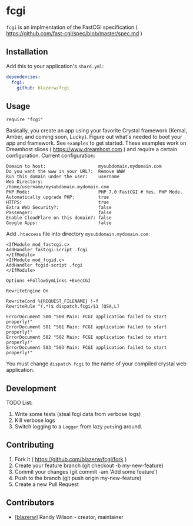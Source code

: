 # fcgi

`fcgi` is an implmentation of the FastCGI specification ( https://github.com/fast-cgi/spec/blob/master/spec.md )  

## Installation

Add this to your application's `shard.yml`:

```yaml
dependencies:
  fcgi:
    github: blazerw/fcgi
```

## Usage

```crystal
require "fcgi"
```

Basically, you create an app using your favorite Crystal framework (Kemal, Amber, and coming soon, Lucky). Figure out what's needed to boot your app and framework.
See `examples` to get started.  These examples work on Dreamhost slices ( https://www.dreamhost.com ) and require a certain configuration. Current configuration:
```
Domain to host:                    mysubdomain.mydomain.com
Do you want the www in your URL?:  Remove WWW
Run this domain under the user:    username
Web Directory:                     /home/username/mysubdomain.mydomain.com
PHP Mode:                          PHP 7.0 FastCGI # Yes, PHP Mode.
Automatically upgrade PHP:         true
HTTPS:                             true
Extra Web Security?:               false
Passenger:                         false
Enable CloudFlare on this domain?: false
Google Apps:                       false
```

Add `.htaccess` file into directory `mysubdomain.mydomain.com`:
```
<IfModule mod_fastcgi.c>
AddHandler fastcgi-script .fcgi
</IfModule>
<IfModule mod_fcgid.c>
AddHandler fcgid-script .fcgi
</IfModule>

Options +FollowSymLinks +ExecCGI

RewriteEngine On

RewriteCond %{REQUEST_FILENAME} !-f
RewriteRule ^(.*)$ dispatch.fcgi/$1 [QSA,L]

ErrorDocument 500 "500 Main: FCGI application failed to start properly!"
ErrorDocument 501 "501 Main: FCGI application failed to start properly!"
ErrorDocument 502 "502 Main: FCGI application failed to start properly!"
ErrorDocument 503 "503 Main: FCGI application failed to start properly!"
```
You must change `dispatch.fcgi` to the name of your compiled crystal web
application.

## Development

TODO List:
1. Write some tests (steal fcgi data from verbose logs)
2. Kill verbose logs
3. Switch logging to a `Logger` from lazy `puts`ing around.

## Contributing

1. Fork it ( https://github.com/blazerw/fcgi/fork )
2. Create your feature branch (git checkout -b my-new-feature)
3. Commit your changes (git commit -am 'Add some feature')
4. Push to the branch (git push origin my-new-feature)
5. Create a new Pull Request

## Contributors

- [[blazerw]](https://github.com/[your-github-name]) Randy Wilson - creator, maintainer
